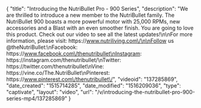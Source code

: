 {
    "title": "Introducing the NutriBullet Pro - 900 Series",
    "description": "We are thrilled to introduce a new member to the NutriBullet family.  The NutriBullet 900 boasts a more powerful motor with 25,000 RPMs, new accessories and a Blast with an even smoother finish.  You are going to love this product.  Check out our video to see all the latest updates!\n\nFor more information, please visit: https:\/\/www.nutriliving.com\/\n\nFollow us @theNutriBullet:\nFacebook: https:\/\/www.facebook.com\/thenutribullet\nInstagram: https:\/\/instagram.com\/thenutribullet\/\nTwitter: https:\/\/twitter.com\/thenutribullet\nVine: https:\/\/vine.co\/The.NutriBullet\nPinterest: https:\/\/www.pinterest.com\/thenutribullet\/",
    "videoid": "137285869",
    "date_created": "1515714285",
    "date_modified": "1516209036",
    "type": "captivate",
    "layout": "video",
    "url": "\/v\/introducing-the-nutribullet-pro-900-series-mp4\/137285869"
}